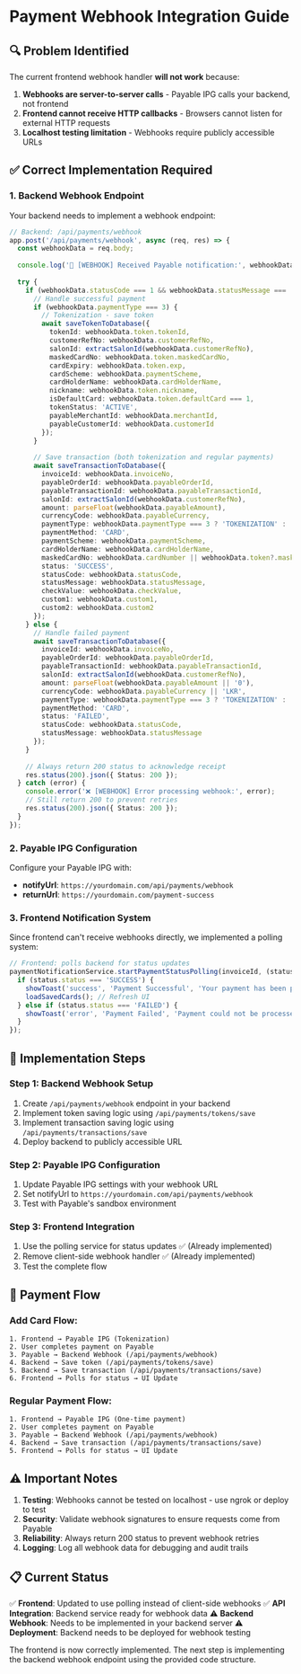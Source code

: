 # Payment Webhook Integration Guide

## 🔍 Problem Identified

The current frontend webhook handler **will not work** because:

1. **Webhooks are server-to-server calls** - Payable IPG calls your backend, not frontend
2. **Frontend cannot receive HTTP callbacks** - Browsers cannot listen for external HTTP requests
3. **Localhost testing limitation** - Webhooks require publicly accessible URLs

## ✅ Correct Implementation Required

### 1. Backend Webhook Endpoint

Your backend needs to implement a webhook endpoint:

```typescript
// Backend: /api/payments/webhook
app.post('/api/payments/webhook', async (req, res) => {
  const webhookData = req.body;
  
  console.log('🔔 [WEBHOOK] Received Payable notification:', webhookData);
  
  try {
    if (webhookData.statusCode === 1 && webhookData.statusMessage === 'SUCCESS') {
      // Handle successful payment
      if (webhookData.paymentType === 3) {
        // Tokenization - save token
        await saveTokenToDatabase({
          tokenId: webhookData.token.tokenId,
          customerRefNo: webhookData.customerRefNo,
          salonId: extractSalonId(webhookData.customerRefNo),
          maskedCardNo: webhookData.token.maskedCardNo,
          cardExpiry: webhookData.token.exp,
          cardScheme: webhookData.paymentScheme,
          cardHolderName: webhookData.cardHolderName,
          nickname: webhookData.token.nickname,
          isDefaultCard: webhookData.token.defaultCard === 1,
          tokenStatus: 'ACTIVE',
          payableMerchantId: webhookData.merchantId,
          payableCustomerId: webhookData.customerId
        });
      }
      
      // Save transaction (both tokenization and regular payments)
      await saveTransactionToDatabase({
        invoiceId: webhookData.invoiceNo,
        payableOrderId: webhookData.payableOrderId,
        payableTransactionId: webhookData.payableTransactionId,
        salonId: extractSalonId(webhookData.customerRefNo),
        amount: parseFloat(webhookData.payableAmount),
        currencyCode: webhookData.payableCurrency,
        paymentType: webhookData.paymentType === 3 ? 'TOKENIZATION' : 'ONE_TIME_PAYMENT',
        paymentMethod: 'CARD',
        paymentScheme: webhookData.paymentScheme,
        cardHolderName: webhookData.cardHolderName,
        maskedCardNo: webhookData.cardNumber || webhookData.token?.maskedCardNo,
        status: 'SUCCESS',
        statusCode: webhookData.statusCode,
        statusMessage: webhookData.statusMessage,
        checkValue: webhookData.checkValue,
        custom1: webhookData.custom1,
        custom2: webhookData.custom2
      });
    } else {
      // Handle failed payment
      await saveTransactionToDatabase({
        invoiceId: webhookData.invoiceNo,
        payableOrderId: webhookData.payableOrderId,
        payableTransactionId: webhookData.payableTransactionId,
        salonId: extractSalonId(webhookData.customerRefNo),
        amount: parseFloat(webhookData.payableAmount || '0'),
        currencyCode: webhookData.payableCurrency || 'LKR',
        paymentType: webhookData.paymentType === 3 ? 'TOKENIZATION' : 'ONE_TIME_PAYMENT',
        paymentMethod: 'CARD',
        status: 'FAILED',
        statusCode: webhookData.statusCode,
        statusMessage: webhookData.statusMessage
      });
    }
    
    // Always return 200 status to acknowledge receipt
    res.status(200).json({ Status: 200 });
  } catch (error) {
    console.error('❌ [WEBHOOK] Error processing webhook:', error);
    // Still return 200 to prevent retries
    res.status(200).json({ Status: 200 });
  }
});
```

### 2. Payable IPG Configuration

Configure your Payable IPG with:
- **notifyUrl**: `https://yourdomain.com/api/payments/webhook`
- **returnUrl**: `https://yourdomain.com/payment-success`

### 3. Frontend Notification System

Since frontend can't receive webhooks directly, we implemented a polling system:

```typescript
// Frontend: polls backend for status updates
paymentNotificationService.startPaymentStatusPolling(invoiceId, (status) => {
  if (status.status === 'SUCCESS') {
    showToast('success', 'Payment Successful', 'Your payment has been processed.');
    loadSavedCards(); // Refresh UI
  } else if (status.status === 'FAILED') {
    showToast('error', 'Payment Failed', 'Payment could not be processed.');
  }
});
```

## 🚀 Implementation Steps

### Step 1: Backend Webhook Setup
1. Create `/api/payments/webhook` endpoint in your backend
2. Implement token saving logic using `/api/payments/tokens/save`
3. Implement transaction saving logic using `/api/payments/transactions/save`
4. Deploy backend to publicly accessible URL

### Step 2: Payable IPG Configuration
1. Update Payable IPG settings with your webhook URL
2. Set notifyUrl to `https://yourdomain.com/api/payments/webhook`
3. Test with Payable's sandbox environment

### Step 3: Frontend Integration
1. Use the polling service for status updates ✅ (Already implemented)
2. Remove client-side webhook handler ✅ (Already implemented)
3. Test the complete flow

## 🔗 Payment Flow

### Add Card Flow:
```
1. Frontend → Payable IPG (Tokenization)
2. User completes payment on Payable
3. Payable → Backend Webhook (/api/payments/webhook)
4. Backend → Save token (/api/payments/tokens/save)
5. Backend → Save transaction (/api/payments/transactions/save)
6. Frontend → Polls for status → UI Update
```

### Regular Payment Flow:
```
1. Frontend → Payable IPG (One-time payment)
2. User completes payment on Payable
3. Payable → Backend Webhook (/api/payments/webhook)
4. Backend → Save transaction (/api/payments/transactions/save)
5. Frontend → Polls for status → UI Update
```

## ⚠️ Important Notes

1. **Testing**: Webhooks cannot be tested on localhost - use ngrok or deploy to test
2. **Security**: Validate webhook signatures to ensure requests come from Payable
3. **Reliability**: Always return 200 status to prevent webhook retries
4. **Logging**: Log all webhook data for debugging and audit trails

## 📋 Current Status

✅ **Frontend**: Updated to use polling instead of client-side webhooks
✅ **API Integration**: Backend service ready for webhook data
⚠️ **Backend Webhook**: Needs to be implemented in your backend server
⚠️ **Deployment**: Backend needs to be deployed for webhook testing

The frontend is now correctly implemented. The next step is implementing the backend webhook endpoint using the provided code structure.